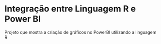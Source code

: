 # Integração entre Linguagem R e Power BI

Projeto que mostra a criação de gráficos no PowerBI utilizando a linguagem R
